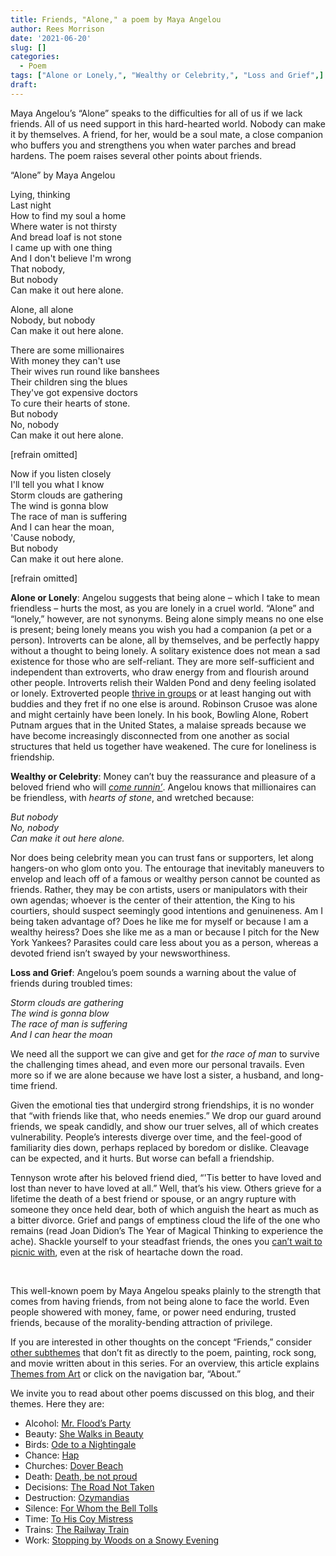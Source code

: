 ```yaml
---
title: Friends, "Alone," a poem by Maya Angelou
author: Rees Morrison
date: '2021-06-20'
slug: []
categories:
  - Poem
tags: ["Alone or Lonely,", "Wealthy or Celebrity,", "Loss and Grief",]
draft: 
---
```


Maya Angelou’s “Alone” speaks to the difficulties for all of us if we lack friends.  All of us need support in this hard-hearted world.  Nobody can make it by themselves.  A friend, for her, would be a soul mate, a close companion who buffers you and strengthens you when water parches and bread hardens.  The poem raises several other points about friends.

<!--more-->

“Alone” by Maya Angelou
 
Lying, thinking  
Last night  
How to find my soul a home  
Where water is not thirsty  
And bread loaf is not stone  
I came up with one thing  
And I don't believe I'm wrong  
That nobody,  
But nobody  
Can make it out here alone.  

Alone, all alone  
Nobody, but nobody  
Can make it out here alone.  

There are some millionaires  
With money they can't use  
Their wives run round like banshees  
Their children sing the blues  
They've got expensive doctors  
To cure their hearts of stone.  
But nobody  
No, nobody  
Can make it out here alone.  

[refrain omitted]

Now if you listen closely  
I'll tell you what I know  
Storm clouds are gathering  
The wind is gonna blow  
The race of man is suffering  
And I can hear the moan,  
'Cause nobody,  
But nobody  
Can make it out here alone.  

[refrain omitted]

**Alone or Lonely**:  Angelou suggests that being alone – which I take to mean friendless – hurts the most, as you are lonely in a cruel world.  “Alone” and “lonely,” however, are not synonyms.  Being alone simply means no one else is present; being lonely means you wish you had a companion (a pet or a person).  Introverts can be alone, all by themselves, and be perfectly happy without a thought to being lonely.  A solitary existence does not mean a sad existence for those who are self-reliant.  They are more self-sufficient and independent than extroverts, who draw energy from and flourish around other people.  Introverts relish their Walden Pond and deny feeling isolated or lonely.  Extroverted people [thrive in groups](https://themesfromart.com/post/2021-06-20-friends-the-big-chill-a-movied-directed-by-lawrence-kasdan/friendschill/) or at least hanging out with buddies and they fret if no one else is around.  Robinson Crusoe was alone and might certainly have been lonely.  In his book, Bowling Alone, Robert Putnam argues that in the United States, a malaise spreads because we have become increasingly disconnected from one another as social structures that held us together have weakened.  The cure for loneliness is friendship.  

**Wealthy or Celebrity**: Money can’t buy the reassurance and pleasure of a beloved friend who will [*come runnin’*](Taylor).  Angelou knows that millionaires can be friendless, with *hearts of stone*, and wretched because:

*But nobody*  
*No, nobody*  
*Can make it out here alone.*   

Nor does being celebrity mean you can trust fans or supporters, let along hangers-on who glom onto you.  The entourage that inevitably maneuvers to envelop and leach off of a famous or wealthy person cannot be counted as friends.  Rather, they may be con artists, users or manipulators with their own agendas; whoever is the center of their attention, the King to his courtiers, should suspect seemingly good intentions and genuineness.  Am I being taken advantage of?   Does he like me for myself or because I am a wealthy heiress?  Does she like me as a man or because I pitch for the New York Yankees?  Parasites could care less about you as a person, whereas a devoted friend isn’t swayed by your newsworthiness.

**Loss and Grief**:  Angelou’s poem sounds a warning about the value of friends during troubled times:  

*Storm clouds are gathering*  
*The wind is gonna blow*  
*The race of man is suffering*  
*And I can hear the moan*  

We need all the support we can give and get for *the race of man* to survive the challenging times ahead, and even more our personal travails.  Even more so if we are alone because we have lost a sister, a husband, and long-time friend.

Given the emotional ties that undergird strong friendships, it is no wonder that “with friends like that, who needs enemies.”  We drop our guard around friends, we speak candidly, and show our truer selves, all of which creates vulnerability.  People’s interests diverge over time, and the feel-good of familiarity dies down, perhaps replaced by boredom or dislike.  Cleavage can be expected, and it hurts.  But worse can befall a friendship.

Tennyson wrote after his beloved friend died, “'Tis better to have loved and lost than never to have loved at all.”  Well, that’s his view.  Others grieve for a lifetime the death of a best friend or spouse, or an angry rupture with someone they once held dear, both of which anguish the heart as much as a bitter divorce.  Grief and pangs of emptiness cloud the life of the one who remains (read Joan Didion’s The Year of Magical Thinking to experience the ache).  Shackle yourself to your steadfast friends, the ones you [can’t wait to picnic with](https://themesfromart.com/post/2021-06-20-friends-luncheon-on-the-grass-a-painting-by-edouard-manet/friendsluncheon/), even at the risk of heartache down the road.

&nbsp;

This well-known poem by Maya Angelou speaks plainly to the strength that comes from having friends, from not being alone to face the world.  Even people showered with money, fame, or power need enduring, trusted friends, because of the morality-bending attraction of privilege.

If you are interested in other thoughts on the concept “Friends,” consider [other subthemes](https://themesfromart.com/post/2021-06-20-friends-additional-subthemes/friendsaddl/) that don’t fit as directly to the poem, painting, rock song, and movie written about in this series.  For an overview, this article explains [Themes from Art](http://bit.ly/3sRXopI) or click on the navigation bar, “About.”

We invite you to read about other poems discussed on this blog, and their themes.  Here they are: 

* Alcohol: [Mr. Flood’s Party](https://themesfromart.com/post/2021-01-24-alcohol-flood-frost/alcohol/)
* Beauty: [She Walks in Beauty](https://themesfromart.com/post/2021-04-21-beauty-she-walks-in-beauty-a-poem-by-lord-byron/beautybyron/)
* Birds: [Ode to a Nightingale](https://themesfromart.com/post/2021-06-14-birds-ode-to-a-nightingale-a-poem-by-john-keats/birdskeats/)
* Chance: [Hap](https://themesfromart.com/post/2021-03-14-chancehap/chancehap/)
* Churches: [Dover Beach](https://themesfromart.com/post/2021-05-21-churches-from-dover-beach-a-poem-by-matthew-arnold/churchesarnold/)
* Death: [Death, be not proud](https://themesfromart.com/post/2021-05-03-death-from-death-be-not-proud-a-poem-by-john-donne/deathdonne/)
* Decisions: [The Road Not Taken](https://themesfromart.com/post/2021-02-08-decisions-from-the-road-not-taken-a-poem-by-robert-frost/decisionsroadfrost/)
* Destruction: [Ozymandias](https://themesfromart.com/post/2021-02-18-destruction-ozymandias-a-poem-by-percy-bysshe-shelley/destructoz/)
* Silence: [For Whom the Bell Tolls](https://themesfromart.com/post/2021-04-08-silencedonne/silencedonne/)
* Time: [To His Coy Mistress](https://themesfromart.com/post/2021-03-08-time-to-his-coy-mistress-by-andrew-marvell/timecoy/)
* Trains: [The Railway Train](https://themesfromart.com/post/2021-05-10-trains-from-the-railway-train-a-poem-by-emily-dickineson/trainsdickinson/)   
* Work: [Stopping by Woods on a Snowy Evening](https://themesfromart.com/post/2021-02-26-worksnowy/worksnowy/)

